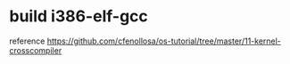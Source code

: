 # build i386-elf-gcc

reference https://github.com/cfenollosa/os-tutorial/tree/master/11-kernel-crosscompiler